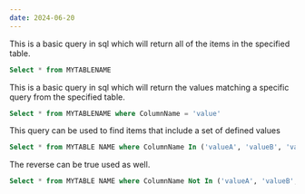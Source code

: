 ```yaml
---
date: 2024-06-20
---
```


This is a basic query in sql which will return all of the items in the specified table.

```sql
Select * from MYTABLENAME
```

This is a basic query in sql which will return the values matching a specific query from the specified table.

```sql
Select * from MYTABLENAME where ColumnName = 'value'
```

This query can be used to find items that include a set of defined values

```sql
Select * from MYTABLE NAME where ColumnName In ('valueA', 'valueB', 'valueC')
```

The reverse can be true used as well.
```sql
Select * from MYTABLE NAME where ColumnName Not In ('valueA', 'valueB', 'valueC')
```
